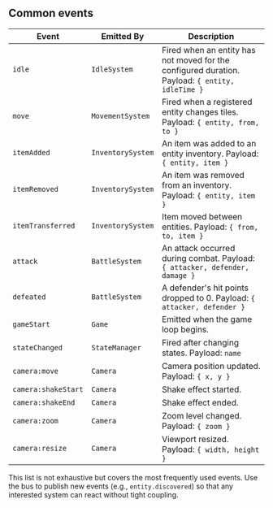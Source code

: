 ## Common events

| Event | Emitted By | Description |
|-------|------------|-------------|
| `idle` | `IdleSystem` | Fired when an entity has not moved for the configured duration. Payload: `{ entity, idleTime }` |
| `move` | `MovementSystem` | Fired when a registered entity changes tiles. Payload: `{ entity, from, to }` |
| `itemAdded` | `InventorySystem` | An item was added to an entity inventory. Payload: `{ entity, item }` |
| `itemRemoved` | `InventorySystem` | An item was removed from an inventory. Payload: `{ entity, item }` |
| `itemTransferred` | `InventorySystem` | Item moved between entities. Payload: `{ from, to, item }` |
| `attack` | `BattleSystem` | An attack occurred during combat. Payload: `{ attacker, defender, damage }` |
| `defeated` | `BattleSystem` | A defender's hit points dropped to 0. Payload: `{ attacker, defender }` |
| `gameStart` | `Game` | Emitted when the game loop begins. |
| `stateChanged` | `StateManager` | Fired after changing states. Payload: `name` |
| `camera:move` | `Camera` | Camera position updated. Payload: `{ x, y }` |
| `camera:shakeStart` | `Camera` | Shake effect started. |
| `camera:shakeEnd` | `Camera` | Shake effect ended. |
| `camera:zoom` | `Camera` | Zoom level changed. Payload: `{ zoom }` |
| `camera:resize` | `Camera` | Viewport resized. Payload: `{ width, height }` |

This list is not exhaustive but covers the most frequently used events.
Use the bus to publish new events (e.g., `entity.discovered`) so that any
interested system can react without tight coupling.